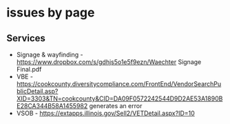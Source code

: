 # issues by page


## Services

* Signage & wayfinding - https://www.dropbox.com/s/gdhjs5o1e5f9ezn/Waechter Signage Final.pdf
* VBE - https://cookcounty.diversitycompliance.com/FrontEnd/VendorSearchPublicDetail.asp?XID=3303&TN=cookcounty&CID=DA09F0572242544D9D2AE53A1890BE28CA344B58A1455982 generates an error
* VSOB - https://extapps.illinois.gov/Sell2/VETDetail.aspx?ID=10

